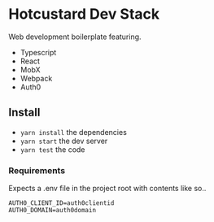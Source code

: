 # Hotcustard Dev Stack
Web development boilerplate featuring.

* Typescript
* React
* MobX
* Webpack
* Auth0


## Install
* `yarn install` the dependencies
* `yarn start` the dev server
* `yarn test` the code


### Requirements
Expects a .env file in the project root with contents like so.. 
```
AUTH0_CLIENT_ID=auth0clientid
AUTH0_DOMAIN=auth0domain
```